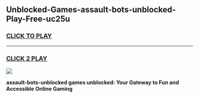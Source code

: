 
## Unblocked-Games-assault-bots-unblocked-Play-Free-uc25u
<h3>
<a href="https://premium76.site?title=assault-bots-unblocked&ref=18A1">CLICK TO PLAY</a></h3>
<hr>

<h3>
<a href="https://premium76.site?title=assault-bots-unblocked&ref=18A1">CLICK 2 PLAY</a>
  
</h3>

<a href="https://premium76.site?title=assault-bots-unblocked&ref=18A1"><img src="https://clearcache.store/games.png"></a>


**assault-bots-unblocked games unblocked: Your Gateway to Fun and Accessible Online Gaming**
